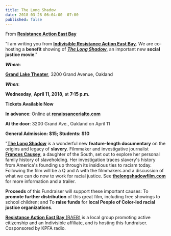 ```yaml
---
title: The Long Shadow
date: 2018-03-28 06:04:00 -07:00
published: false
---
```


From [**Resistance Action East Bay**](https://indivisible-raeb.org/)

"I am writing you from [**Indivisible Resistance Action East Bay**](https://indivisible-raeb.org/). We are co-hosting a **benefit** showing of ***[The Long Shadow](http://thelongshadowfilm.com/)***, an important new **social justice movie**."

***Where***:
 
**[Grand Lake Theater](http://www.renaissancerialto.com/)**, 
3200 Grand Avenue, Oakland

***When***: 

**Wednesday**, 
**April 11, 2018**, at 
**7:15 p.m.**

**Tickets Available Now**

**In advance**: Online at [**renaissancerialto.com**](http://renaissancerialto.com/)

**At the door**: 
3200 Grand Ave., Oakland on April 11

**General Admission: $15; Students: $10**

"**[The Long Shadow](http://thelongshadowfilm.com/)** is a wonderful new **feature-length documentary** on the origins and legacy of **slavery**.
Filmmaker and investigative journalist **[Frances Causey](http://www.imdb.com/name/nm2809859/)**, a daughter of the South, set out to explore her personal family history of slaveholding. Her investigation traces slavery's history from America's founding up through its insidious ties to racism today. Following the film will be a Q and A with the filmmakers and a discussion of what we can do now to work for racial justice. See [**thelongshadowfilm.com**](http://thelongshadowfilm.com/) for more information and a trailer.

**Proceeds** of this Fundraiser will support these important causes:
To **promote further distribution** of this great film, including free showings to school children; and
To **raise funds** for **local People of Color-led racial justice organizations**.

[**Resistance Action East Bay** (RAEB)](https://indivisible-raeb.org/) is a local group promoting active citizenship and an Indivisible affiliate, and is hosting this fundraiser. Cosponsored by KPFA radio.


